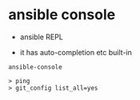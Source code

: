 # ansible console

- ansible REPL

- it has auto-completion etc built-in

```shell
ansible-console
```

```shell
> ping
> git_config list_all=yes
```
